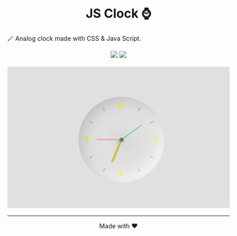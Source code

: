 <h1 align="center">JS Clock ⌚ </h1>
<p>🪄 Analog clock made with CSS & Java Script.</p>
<div align="center">
<a href="https://mhyar-nsi.github.io/clock/"><img src="https://img.shields.io/badge/CLOCK-Demo-%23ff9a9e?style=for-the-badge"></a>
<a href="https://github.com/Mhyar-nsi/clock"><img src="https://img.shields.io/github/languages/code-size/mhyar-nsi/clock?color=%23667eea&logo=github&style=for-the-badge"></a>
</div><br>
<img src="https://raw.githubusercontent.com/Mhyar-nsi/clock/main/img/screenshot.png">

<hr>
<p align="center">Made with ❤️</p>
